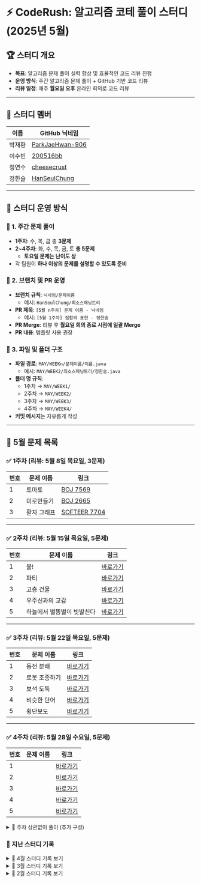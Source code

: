 # ⚡ CodeRush: 알고리즘 코테 풀이 스터디 (2025년 5월)

## 🏆 스터디 개요
- **목표**: 알고리즘 문제 풀이 실력 향상 및 효율적인 코드 리뷰 진행  
- **운영 방식**: 주간 알고리즘 문제 풀이 + GitHub 기반 코드 리뷰  
- **리뷰 일정**: 매주 **월요일 오후** 온라인 회의로 코드 리뷰  

---

## 👥 스터디 멤버
| 이름   | GitHub 닉네임 |
|--------|--------------|
| 박재환 | [ParkJaeHwan-906](https://github.com/ParkJaeHwan-906) |
| 이수빈 | [200516bb](https://github.com/200516bb) |
| 정연수 | [cheesecrust](https://github.com/cheesecrust) |
| 정한슬 | [HanSeulChung](https://github.com/HanSeulChung) |

---

## 🚀 스터디 운영 방식

### 📌 1. 주간 문제 풀이
- **1주차**: 수, 목, 금 총 **3문제**
- **2~4주차**: 화, 수, 목, 금, 토 **총 5문제**
  - **토요일 문제는 난이도 상**
- 각 팀원이 **하나 이상의 문제를 설명할 수 있도록 준비**

### 📌 2. 브랜치 및 PR 운영
- **브랜치 규칙**: `닉네임/문제이름`  
  - 예시: `HanSeulChung/최소스패닝트리`
- **PR 제목**: `[5월 n주차] 문제 이름 - 닉네임`  
  - 예시: `[5월 1주차] 집합의 표현 - 정한슬`
- **PR Merge**: 리뷰 후 **월요일 회의 종료 시점에 일괄 Merge**
- **PR 내용**: 템플릿 사용 권장

### 📌 3. 파일 및 폴더 구조
- **파일 경로**: `MAY/WEEKn/문제이름/이름.java`
  - 예시: `MAY/WEEK2/최소스패닝트리/정한슬.java`
- **폴더 명 규칙**:
  - 1주차 → `MAY/WEEK1/`
  - 2주차 → `MAY/WEEK2/`
  - 3주차 → `MAY/WEEK3/`
  - 4주차 → `MAY/WEEK4/`
- **커밋 메시지**는 자유롭게 작성

---

## 📅 5월 문제 목록

### ✅ 1주차 (리뷰: 5월 8일 목요일, 3문제)

| 번호 | 문제 이름 | 링크 |
|------|-----------|------|
| 1 | 토마토 | [BOJ 7569](https://www.acmicpc.net/problem/7569) |
| 2 | 미로만들기 | [BOJ 2665](https://www.acmicpc.net/problem/2665) |
| 3 | 활자 그래프  | [SOFTEER 7704](https://softeer.ai/practice/7704) |

---

### ✅ 2주차 (리뷰: 5월 15일 목요일, 5문제)

| 번호 | 문제 이름 | 링크 |
|------|-----------|------|
| 1 | 불! | [바로가기](https://www.acmicpc.net/problem/4179) |
| 2 | 파티 | [바로가기](https://www.acmicpc.net/problem/1238) |
| 3 | 고층 건물 | [바로가기](https://www.acmicpc.net/problem/1027) |
| 4 | 우주신과의 교감 | [바로가기](https://www.acmicpc.net/problem/1774) |
| 5 | 하늘에서 별똥별이 빗발친다 | [바로가기](https://www.acmicpc.net/problem/14658) |

---

### ✅ 3주차 (리뷰: 5월 22일 목요일, 5문제)

| 번호 | 문제 이름 | 링크 |
|------|-----------|------|
| 1 | 동전 분배  | [바로가기](https://www.acmicpc.net/problem/1943) |
| 2 | 로봇 조종하기 | [바로가기](https://www.acmicpc.net/problem/2169) |
| 3 | 보석 도둑 | [바로가기](https://www.acmicpc.net/problem/1202) |
| 4 | 비슷한 단어 | [바로가기](https://www.acmicpc.net/problem/2179) |
| 5 | 횡단보도  | [바로가기](https://www.acmicpc.net/problem/24042) |

---

### ✅ 4주차 (리뷰: 5월 28일 수요일, 5문제)

| 번호 | 문제 이름 | 링크 |
|------|-----------|------|
| 1 |  | [바로가기](./MAY/WEEK4/) |
| 2 |  | [바로가기](./MAY/WEEK4/) |
| 3 |  | [바로가기](./MAY/WEEK4/) |
| 4 |  | [바로가기](./MAY/WEEK4/) |
| 5 |  | [바로가기](./MAY/WEEK4/) |



<details>
<summary>🔽 주차 상관없이 풀이 (추가 구성)</summary>
  
### 주차 상관없이 풀이 (추가 구성)
for 연수, 재환
| 문제 이름 | 문제 링크 |
|-----------|-----------|
| 친구 네트워크 | [BOJ 4195](https://www.acmicpc.net/problem/4195) |
| 사이클 게임 | [BOJ 20040](https://www.acmicpc.net/problem/20040) |
| 행성 터널 | [BOJ 2887](https://www.acmicpc.net/problem/2887) |
| 별자리 만들기 | [BOJ 4386](https://www.acmicpc.net/problem/4386) |
| 우주신과의 교감 | [BOJ 1774](https://www.acmicpc.net/problem/1774) |
| 타임머신 | [BOJ 11657](https://www.acmicpc.net/problem/11657) |
| 웜홀 | [BOJ 1865](https://www.acmicpc.net/problem/1865) |
| 운동 | [BOJ 1956](https://www.acmicpc.net/problem/1956) |
| 가장 긴 증가하는 부분 수열 2 | [BOJ 12015](https://www.acmicpc.net/problem/12015) |
| 가장 긴 증가하는 부분 수열 3 | [BOJ 12738](https://www.acmicpc.net/problem/12738) |
| 가장 긴 증가하는 부분 수열 4 | [BOJ 14002](https://www.acmicpc.net/problem/14002) |
| 전화번호 목록 | [BOJ 5052](https://www.acmicpc.net/problem/5052) |
| 개미굴 | [BOJ 14725](https://www.acmicpc.net/problem/14725) |
</details>

### 📅 지난 스터디 기록
<details>
<summary>🔽 4월 스터디 기록 보기</summary>
  ### ✅ 4월 1주차 (4/2~4/4) — 리뷰: 4/7(월)

| 날짜 | 문제 이름 | 문제 링크 |
|------|-----------|-----------|
| 4/2 (수) | 집합의 표현 | [BOJ 1717](https://www.acmicpc.net/problem/1717) |
| 4/3 (목) | 1로 만들기 | [BOJ 1463](https://www.acmicpc.net/problem/1463) |
| 4/4 (금) | 가장 긴 증가하는 부분 수열 | [BOJ 11053](https://www.acmicpc.net/problem/11053) |

---

### ✅ 4월 2주차 (4/8~4/13) — 리뷰: 4/14(월)

| 날짜 | 문제 이름 | 문제 링크 |
|------|-----------|-----------|
| 4/8 (화) | 최소 스패닝 트리 | [BOJ 1197](https://www.acmicpc.net/problem/1197) |
| 4/9 (수) | 접두사 찾기 | [BOJ 14426](https://www.acmicpc.net/problem/14426) |
| 4/10 (목) | 최단경로 | [BOJ 1753](https://www.acmicpc.net/problem/1753) |
| 4/11 (금) | 평범한 배낭 | [BOJ 12865](https://www.acmicpc.net/problem/12865) |
| 4/12 (토) | 최소비용 구하기 2 | [BOJ 11779](https://www.acmicpc.net/problem/11779) |

---

### ✅ 4월 3주차 (4/15~4/20) — 리뷰: 4/21(월)

| 날짜 | 문제 이름 | 문제 링크 |
|------|-----------|-----------|
| 4/15 (화) | 여행 가자 | [BOJ 1976](https://www.acmicpc.net/problem/1976) |
| 4/16 (수) | 네트워크 연결 | [BOJ 1922](https://www.acmicpc.net/problem/1922) |
| 4/17 (목) | 플로이드 | [BOJ 11404](https://www.acmicpc.net/problem/11404) |
| 4/18 (금) | 가장 긴 바이토닉 부분 수열 | [BOJ 11054](https://www.acmicpc.net/problem/11054) |
| 4/19 (토) | 우수 마을 | [BOJ 1949](https://www.acmicpc.net/problem/1949) |

---

### ✅ 4월 4주차 (4/22~4/27) — 리뷰: 4/28(월)

| 날짜 | 문제 이름 | 문제 링크 |
|------|-----------|-----------|
| 4/22 (화) | 가사 검색 | [프로그래머스](https://school.programmers.co.kr/learn/courses/30/lessons/60060) |
| 4/23 (수) | 점프 | [BOJ 1890](https://www.acmicpc.net/problem/1890) |
| 4/24 (목) | 동전 1 | [BOJ 2293](https://www.acmicpc.net/problem/2293) |
| 4/25 (금) | 특정한 최단 경로 | [BOJ 1504](https://www.acmicpc.net/problem/1504) |
| 4/26 (토) | 삼각형으로 자르기 | [BOJ 1198](https://www.acmicpc.net/problem/1198) |

</details>

<details>
<summary>🔽 3월 스터디 기록 보기</summary>
  
## 3월 1주차 (3월 3일 ~ 3월 6일)
- **3월 1주차는 아래 2문제 중 1문제만 풀어도 되고, 둘 다 풀어도 무방합니다.**  
- 본인 상황에 맞춰 자유롭게 선택하세요!

| 날짜       | 문제 이름       | 문제 링크 |
|------------|--------------|-----------|
| 3월 6일 (목) | 안전 영역 | [문제 링크](https://www.acmicpc.net/problem/2468) |
| 3월 6일 (목) | 곡선 자르기 | [문제 링크](https://www.acmicpc.net/problem/14865) |

---

## 3월 2주차 (3월 7일 ~ 3월 13일)  
📢 **목요일(3월 13일)에 코드 리뷰 진행**  

| 날짜       | 문제 이름                        | 문제 링크 |
|------------|----------------------------------|-----------|
| 3월 7일 (금)  | 정수 삼각형 | [문제 링크](https://school.programmers.co.kr/learn/courses/30/lessons/43105) |
| 3월 9일 (일)  | 땅따먹기 | [문제 링크](https://school.programmers.co.kr/learn/courses/30/lessons/12913) |
| 3월 10일 (월) | 석유 시추 | [문제 링크](https://school.programmers.co.kr/learn/courses/30/lessons/250136) |
| 3월 11일 (화) | 서버 증설 횟수 | [문제 링크](https://school.programmers.co.kr/learn/courses/30/lessons/389479) |
| 3월 12일 (수) | 캐시 | [문제 링크](https://school.programmers.co.kr/learn/courses/30/lessons/17680) |

---

## 3월 3주차 (3월 14일 ~ 3월 20일)  
📢 **목요일(3월 20일)에 코드 리뷰 진행**  

| 날짜       | 문제 이름                        | 문제 링크 |
|------------|----------------------------------|-----------|
| 3월 14일 (금) | 홀짝트리             | [문제 링크](https://school.programmers.co.kr/learn/courses/30/lessons/388354) |
| 3월 16일 (일) | 지게차와 크레인       | [문제 링크](https://school.programmers.co.kr/learn/courses/30/lessons/388353) |
| 3월 17일 (월) | 비밀 코드 해독       | [문제 링크](https://school.programmers.co.kr/learn/courses/30/lessons/388352) |
| 3월 18일 (화) | 봉인된 주문          | [문제 링크](https://school.programmers.co.kr/learn/courses/30/lessons/389481) |
| 3월 19일 (수) | 완전범죄             | [문제 링크](https://school.programmers.co.kr/learn/courses/30/lessons/389480) |

---

## 3월 4주차 (3월 21일 ~ 3월 27일)  
📢 **목요일(3월 27일)에 코드 리뷰 진행**  

| 날짜       | 문제 이름                        | 문제 링크 |
|------------|----------------------------------|-----------|
| 3월 21일 (금)  | 기지국             | [문제 링크](https://school.programmers.co.kr/learn/courses/30/lessons/12979) |
| 3월 23일 (일)  | 경주로 건설              | [문제 링크](https://school.programmers.co.kr/learn/courses/30/lessons/67259) |
| 3월 24일 (월)  | 로봇 조종하기     | [문제 링크](https://www.acmicpc.net/problem/2169) |
| 3월 25일 (화)  | 자물쇠와 열쇠   | [문제 링크](https://school.programmers.co.kr/learn/courses/30/lessons/60059) |
| 3월 26일 (수)  |  퍼즐 조각 채우기   | [문제 링크](https://school.programmers.co.kr/learn/courses/30/lessons/84021) |

  
</details>

<details>
<summary>🔽 2월 스터디 기록 보기</summary>

## 2월 1주차 (2월 3일 ~ 2월 9일)
| 날짜       | 문제 이름                        | 문제 링크 |
|------------|----------------------------------|-----------|
| 2월 3일 (월) | 비밀메뉴 2                       | [문제 링크](https://softeer.ai/practice/6259) |
| 2월 4일 (화) | 업무 처리                        | [문제 링크](https://softeer.ai/practice/6251) |
| 2월 5일 (수) | 교차로                          | [문제 링크](https://softeer.ai/practice/6256) |
| 2월 6일 (목) | 통근버스 출발 순서 검증하기       | [문제 링크](https://softeer.ai/practice/6257) |
| 2월 7일 (금) | 좌석 관리                        | [문제 링크](https://softeer.ai/practice/6267) |
| 2월 9일 (일) | 자동차 테스트                    | [문제 링크](https://softeer.ai/practice/6247) |

## 2월 2주차 (2월 10일 ~ 2월 16일)
| 날짜         | 문제 이름                        | 문제 링크 |
|--------------|----------------------------------|-----------|
| 2월 10일 (월) | 효도 음식                        | [문제 링크](https://softeer.ai/practice/7367) |
| 2월 11일 (화) | 징검다리                         | [문제 링크](https://softeer.ai/practice/6293) |
| 2월 12일 (수) | 나무 섭지                        | [문제 링크](https://softeer.ai/practice/7726) |
| 2월 13일 (목) | 함께하는 효도                    | [문제 링크](https://softeer.ai/practice/7727) |
| 2월 14일 (금) | 나무 수확                        | [문제 링크](https://softeer.ai/practice/7369) |
| 2월 16일 (일) | 슈퍼컴퓨터 클러스터              | [문제 링크](https://softeer.ai/practice/6252) |

## 2월 3주차 (2월 17일 ~ 2월 23일)
| 날짜         | 문제 이름                        | 문제 링크 |
|--------------|----------------------------------|-----------|
| 2월 17일 (월) | 거리합 구하기                     | [문제 링크](https://softeer.ai/practice/6258) |
| 2월 18일 (화) | 로드 밸런서 트래픽 예측           | [문제 링크](https://softeer.ai/practice/6263) |
| 2월 19일 (수) | SWEA 1954 달팽이 숫자            | [문제 링크](https://swexpertacademy.com/main/code/problem/problemList.do) |
| 2월 20일 (목) | Phi Squared                     | [문제 링크](https://softeer.ai/practice/7697) |
| 2월 21일 (금) | 출퇴근길                        | [문제 링크](https://softeer.ai/practice/6248) |
| 2월 23일 (일) | SWEA 22979 문자열 옮기기         | [문제 링크](https://swexpertacademy.com/main/code/problem/problemList.do) |
## 2월 4주차 (2월 24일 ~ 3월 1일)
| 날짜         | 문제 이름                        | 문제 링크 |
|--------------|----------------------------------|-----------|
| 2월 24일 (월) | 사물인식 최소 면적 산출 프로그램 | [문제 링크](https://softeer.ai/practice/6277) |
| 2월 25일 (화) | 마이크로서버                    | [문제 링크](https://softeer.ai/practice/6264) |
| 2월 26일 (수)  | 차세대 지능형 교통시스템         | [문제 링크](https://softeer.ai/practice/6274) |
| 2월 27일 (목) | SWEA 1230 암호문3               | [문제 링크](https://swexpertacademy.com/main/code/problem/problemList.do) |
| 2월 28일 (금) |                                |                                           |
| 3월 1일 (토) |                                |                                           |
</details>

